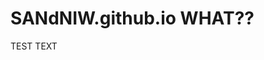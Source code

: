 # SANdNIW.github.io WHAT??


<html>
    <head>
        <meta http-equiv="Content-Type" content="text/html; charset=UTF-8">
    </head>
    <body>
        TEST TEXT
    </body>
</html>
